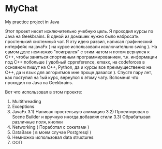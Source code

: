 # MyChat
My practice project in Java

Этот проект несет исключительно учебную цель. 
Я проходил курсы по Java на Geekbrains. В одной из домашек нужно было набросать простенький системный чат. Я эту идею развил, написал графический интерфейс на javaFx ( на курсе использовали исключительно swing ). На самом деле немножко "поигрался" с этим чатом и потом вернулся к C++, чтобы заняться спортивным программированием, т.к. информации под C++ побольше ( удобный cppreference, emaxx, на codeforces в основном пишут на C++, Python, да и курсы все преимущественно на C++, да и язык для алгоритмов мне проще давался ). Спустя пару лет, как поступил на 1ый курс, вернулся к этому чату. Вспомнил что проходил по Java на Geekbrains.

Вот что использовал в этом проекте:
1) Multithreading
3) Exceptions
4) JavaFx
  3.1) Написал простенькую анимацию
  3.2) Проектировал в Scene Builder и вручную иногда добавлял стили
  3.3) Обрабатывал различные поля, кнопки
5) Networking ( Поработал с сокетами )
6) DataBase ( в моем случае Postgresql )
7) Немножко использовал data structures
8) ООП
